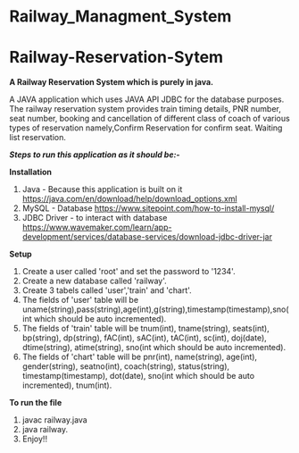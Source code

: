 # Railway_Managment_System
# Railway-Reservation-Sytem
**A Railway Reservation System which is purely in java.**

A JAVA application which uses JAVA API JDBC for the database purposes. The railway reservation
system provides train timing details, PNR number, seat number, booking and cancellation of different
class of coach of various types of reservation namely,Confirm Reservation for confirm seat. Waiting list
reservation.

***Steps to run this application as it should be:-***

**Installation**
1. Java - Because this application is built on it https://java.com/en/download/help/download_options.xml
2. MySQL - Database https://www.sitepoint.com/how-to-install-mysql/
3. JDBC Driver - to interact with database https://www.wavemaker.com/learn/app-development/services/database-services/download-jdbc-driver-jar

**Setup**
1. Create a user called 'root' and set the password to '1234'.
2. Create a new database called 'railway'. 
3. Create 3 tabels called 'user','train' and 'chart'.
4. The fields of 'user' table will be uname(string),pass(string),age(int),g(string),timestamp(timestamp),sno(int which should be auto incremented).
5. The fields of 'train' table will be tnum(int), tname(string), seats(int), bp(string), dp(string), fAC(int), sAC(int), tAC(int), sc(int), doj(date), dtime(string), atime(string), sno(int which should be auto incremented).
6. The fields of 'chart' table will be pnr(int), name(string), age(int), gender(string), seatno(int), coach(string), status(string), timestamp(timestamp), dot(date), sno(int which should be auto incremented), tnum(int).

**To run the file**
1. javac railway.java
2. java railway.
3. Enjoy!!
